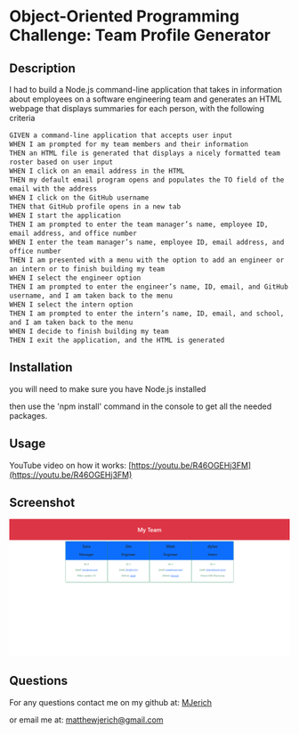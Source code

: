 # Object-Oriented Programming Challenge: Team Profile Generator

## Description

I had to build a Node.js command-line application that takes in information about employees on a software engineering team and generates an HTML webpage that displays summaries for each person, with the following criteria

```
GIVEN a command-line application that accepts user input
WHEN I am prompted for my team members and their information
THEN an HTML file is generated that displays a nicely formatted team roster based on user input
WHEN I click on an email address in the HTML
THEN my default email program opens and populates the TO field of the email with the address
WHEN I click on the GitHub username
THEN that GitHub profile opens in a new tab
WHEN I start the application
THEN I am prompted to enter the team manager’s name, employee ID, email address, and office number
WHEN I enter the team manager’s name, employee ID, email address, and office number
THEN I am presented with a menu with the option to add an engineer or an intern or to finish building my team
WHEN I select the engineer option
THEN I am prompted to enter the engineer’s name, ID, email, and GitHub username, and I am taken back to the menu
WHEN I select the intern option
THEN I am prompted to enter the intern’s name, ID, email, and school, and I am taken back to the menu
WHEN I decide to finish building my team
THEN I exit the application, and the HTML is generated
```

## Installation

you will need to make sure you have Node.js installed

then use the 'npm install' command in the console to get all the needed packages.

## Usage

YouTube video on how it works: [https://youtu.be/R46OGEHj3FM](https://youtu.be/R46OGEHj3FM)

## Screenshot

![Screenshot](/assets/images/screenshot.png)

## Questions

For any questions contact me on my github at: [MJerich](https://github.com/MJerich)

or email me at: [matthewjerich@gmail.com](mailto:matthewjerich@gmail.com)